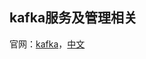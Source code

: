 ## kafka服务及管理相关

官网：[kafka](http://kafka.apache.org/documentation.html)，[中文](https://github.com/apachecn/kafka-doc-zh)
